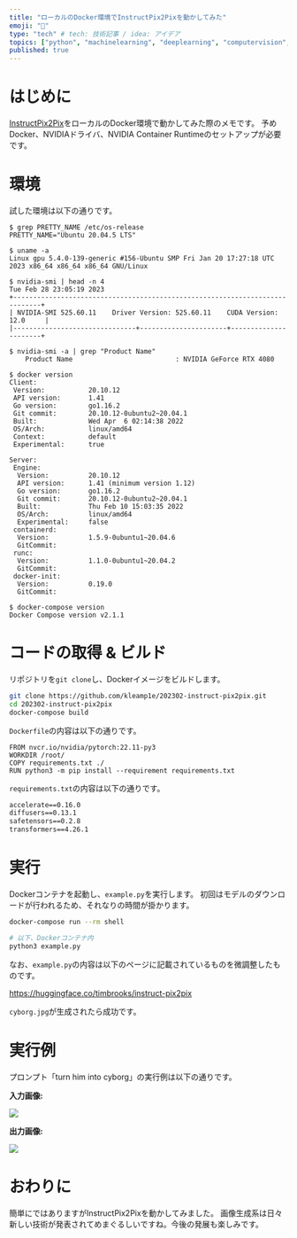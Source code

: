 ```yaml
---
title: "ローカルのDocker環境でInstructPix2Pixを動かしてみた"
emoji: "📝"
type: "tech" # tech: 技術記事 / idea: アイデア
topics: ["python", "machinelearning", "deeplearning", "computervision", "instructpix2pix"]
published: true
---
```


# はじめに

[InstructPix2Pix](https://github.com/timothybrooks/instruct-pix2pix)をローカルのDocker環境で動かしてみた際のメモです。
予めDocker、NVIDIAドライバ、NVIDIA Container Runtimeのセットアップが必要です。

# 環境

試した環境は以下の通りです。

```
$ grep PRETTY_NAME /etc/os-release
PRETTY_NAME="Ubuntu 20.04.5 LTS"

$ uname -a
Linux gpu 5.4.0-139-generic #156-Ubuntu SMP Fri Jan 20 17:27:18 UTC 2023 x86_64 x86_64 x86_64 GNU/Linux

$ nvidia-smi | head -n 4
Tue Feb 28 23:05:19 2023
+-----------------------------------------------------------------------------+
| NVIDIA-SMI 525.60.11    Driver Version: 525.60.11    CUDA Version: 12.0     |
|-------------------------------+----------------------+----------------------+

$ nvidia-smi -a | grep "Product Name"
    Product Name                          : NVIDIA GeForce RTX 4080

$ docker version
Client:
 Version:           20.10.12
 API version:       1.41
 Go version:        go1.16.2
 Git commit:        20.10.12-0ubuntu2~20.04.1
 Built:             Wed Apr  6 02:14:38 2022
 OS/Arch:           linux/amd64
 Context:           default
 Experimental:      true

Server:
 Engine:
  Version:          20.10.12
  API version:      1.41 (minimum version 1.12)
  Go version:       go1.16.2
  Git commit:       20.10.12-0ubuntu2~20.04.1
  Built:            Thu Feb 10 15:03:35 2022
  OS/Arch:          linux/amd64
  Experimental:     false
 containerd:
  Version:          1.5.9-0ubuntu1~20.04.6
  GitCommit:
 runc:
  Version:          1.1.0-0ubuntu1~20.04.2
  GitCommit:
 docker-init:
  Version:          0.19.0
  GitCommit:

$ docker-compose version
Docker Compose version v2.1.1
```

# コードの取得 & ビルド

リポジトリを`git clone`し、Dockerイメージをビルドします。

```sh
git clone https://github.com/kleamp1e/202302-instruct-pix2pix.git
cd 202302-instruct-pix2pix
docker-compose build
```

`Dockerfile`の内容は以下の通りです。

```Dockerfile:Dockerfile
FROM nvcr.io/nvidia/pytorch:22.11-py3
WORKDIR /root/
COPY requirements.txt ./
RUN python3 -m pip install --requirement requirements.txt
```

`requirements.txt`の内容は以下の通りです。

```text:requirements.txt
accelerate==0.16.0
diffusers==0.13.1
safetensors==0.2.8
transformers==4.26.1
```

# 実行

Dockerコンテナを起動し、`example.py`を実行します。
初回はモデルのダウンロードが行われるため、それなりの時間が掛かります。

```sh
docker-compose run --rm shell

# 以下、Dockerコンテナ内
python3 example.py
```

なお、`example.py`の内容は以下のページに記載されているものを微調整したものです。

https://huggingface.co/timbrooks/instruct-pix2pix

`cyborg.jpg`が生成されたら成功です。

# 実行例

プロンプト「turn him into cyborg」の実行例は以下の通りです。

**入力画像:**

![](https://storage.googleapis.com/zenn-user-upload/bb9e1aa54389-20230228.jpg)

**出力画像:**

![](https://storage.googleapis.com/zenn-user-upload/cf3bee311f0a-20230228.jpg)

# おわりに

簡単にではありますがInstructPix2Pixを動かしてみました。
画像生成系は日々新しい技術が発表されてめまぐるしいですね。今後の発展も楽しみです。
